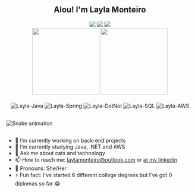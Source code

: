 <div align="center"> 
  <h2>Alou! I'm Layla Monteiro</h2>
</div>
  
<div align="center"> 
  <a href="https://instagram.com/laylindo" target="_blank"><img src="https://img.shields.io/badge/-Instagram-%23E4405F?style=for-the-badge&logo=instagram&logoColor=white" target="_blank"></a>
  <a href = "mailto:laylamonteiro@outlook.com"><img src="https://img.shields.io/badge/Microsoft_Outlook-0078D4?style=for-the-badge&logo=microsoft-outlook&logoColor=whitehttps://img.shields.io/badge/Microsoft_Outlook-0078D4?style=for-the-badge&logo=microsoft-outlook&logoColor=white"></a>
  <a href="https://www.linkedin.com/in/layla-monteiro/" target="_blank"><img src="https://img.shields.io/badge/-LinkedIn-%230077B5?style=for-the-badge&logo=linkedin&logoColor=white" target="_blank"></a> 
</div>
  
<div align="center">
  <a href="https://github.com/laylamonteiro"></a>
  <img height="180em" src="https://github-readme-stats.vercel.app/api?username=laylamonteiro&show_icons=true&theme=dracula&include_all_commits=true&count_private=true"/>
  <img height="180em" src="https://github-readme-stats.vercel.app/api/top-langs/?username=laylamonteiro&layout=compact&langs_count=7&theme=dracula"/>
</div>
<div style="display: inline_block" align="center"><br>
  <img align="center" alt="Layla-Java" src="https://img.shields.io/badge/Java-ED8B00?style=for-the-badge&logo=java&logoColor=white">
  <img align="center" alt="Layla-Spring" src="https://img.shields.io/badge/Spring-6DB33F?style=for-the-badge&logo=spring&logoColor=white">
  <img align="center" alt="Layla-DotNet" src="https://img.shields.io/badge/.NET-5C2D91?style=for-the-badge&logo=.net&logoColor=white">
  <img align="center" alt="Layla-SQL" src="https://img.shields.io/badge/MySQL-00000F?style=for-the-badge&logo=mysql&logoColor=white">
  <img align="center" alt="Layla-AWS" src="https://img.shields.io/badge/Amazon_AWS-232F3E?style=for-the-badge&logo=amazon-aws&logoColor=white">
  </div>
  
  ##
 
![Snake animation](https://github.com/laylamonteiro/laylamonteiro/blob/output/github-contribution-grid-snake.svg)

  ##
  
- 🔭 I’m currently working on back-end projects
- 🌱 I’m currently studying Java, .NET  and AWS
- 💬 Ask me about cats and technology
- 📫 How to reach me: laylamonteiro@outlook.com or [at my linkedin](https://www.linkedin.com/in/layla-monteiro/)
- 👩 Pronouns: She/Her
- ⚡ Fun fact: I've started 6 different college degrees but I've got 0 diplomas so far 😂
